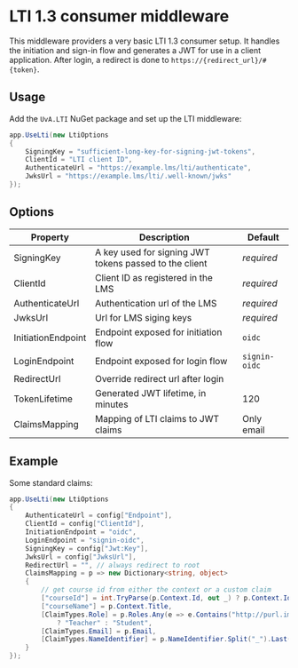 # LTI 1.3 consumer middleware

This middleware providers a very basic LTI 1.3 consumer setup.
It handles the initiation and sign-in flow and generates a JWT for use in a client application.
After login, a redirect is done to `https://{redirect_url}/#{token}`. 

## Usage

Add the `UvA.LTI` NuGet package and set up the LTI middleware:

```csharp
app.UseLti(new LtiOptions 
{
    SigningKey = "sufficient-long-key-for-signing-jwt-tokens",
    ClientId = "LTI client ID",
    AuthenticateUrl = "https://example.lms/lti/authenticate",
    JwksUrl = "https://example.lms/lti/.well-known/jwks"
});
```

## Options

| Property           | Description                                            | Default       |
|--------------------|--------------------------------------------------------|---------------|
| SigningKey         | A key used for signing JWT tokens passed to the client | _required_    |
| ClientId           | Client ID as registered in the LMS                     | _required_    |
| AuthenticateUrl    | Authentication url of the LMS                          | _required_    |
| JwksUrl            | Url for LMS siging keys                                | _required_    |
| InitiationEndpoint | Endpoint exposed for initiation flow                   | `oidc`        |
| LoginEndpoint      | Endpoint exposed for login flow                        | `signin-oidc` |
| RedirectUrl        | Override redirect url after login                      |               |
| TokenLifetime      | Generated JWT lifetime, in minutes                     | 120           |
| ClaimsMapping      | Mapping of LTI claims to JWT claims                    | Only email    |

## Example

Some standard claims:
```cs
app.UseLti(new LtiOptions
{
    AuthenticateUrl = config["Endpoint"],
    ClientId = config["ClientId"],
    InitiationEndpoint = "oidc",
    LoginEndpoint = "signin-oidc",
    SigningKey = config["Jwt:Key"],
    JwksUrl = config["JwksUrl"],
    RedirectUrl = "", // always redirect to root 
    ClaimsMapping = p => new Dictionary<string, object>
    {
        // get course id from either the context or a custom claim
        ["courseId"] = int.TryParse(p.Context.Id, out _) ? p.Context.Id : p.CustomClaims?.GetProperty("courseid").ToString(),
        ["courseName"] = p.Context.Title,
        [ClaimTypes.Role] = p.Roles.Any(e => e.Contains("http://purl.imsglobal.org/vocab/lis/v2/membership#Instructor"))
            ? "Teacher" : "Student", 
        [ClaimTypes.Email] = p.Email,
        [ClaimTypes.NameIdentifier] = p.NameIdentifier.Split("_").Last(),
    }
});
```